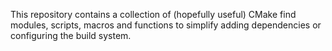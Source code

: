 This repository contains a collection of (hopefully useful) CMake find modules, scripts, macros and functions to simplify adding dependencies or configuring the build system.
